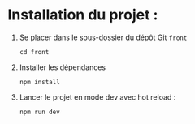 # Installation du projet :

1. Se placer dans le sous-dossier du dépôt Git `front`
      ```shell
   cd front
   ```

2. Installer les dépendances
   ```shell
   npm install
   ```

3. Lancer le projet en mode dev avec hot reload :
   ```shell
   npm run dev
   ```
